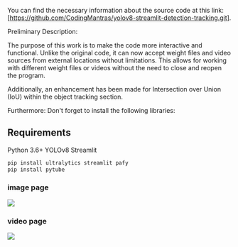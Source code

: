 You can find the necessary information about the source code at this link: [https://github.com/CodingMantras/yolov8-streamlit-detection-tracking.git].

Preliminary Description:

The purpose of this work is to make the code more interactive and functional. Unlike the original code, it can now accept weight files and video sources from external locations without limitations. This allows for working with different weight files or videos without the need to close and reopen the program.

Additionally, an enhancement has been made for Intersection over Union (IoU) within the object tracking section.

Furthermore:
Don't forget to install the following libraries:

## Requirements

Python 3.6+
YOLOv8
Streamlit

```bash
pip install ultralytics streamlit pafy
pip install pytube
```

### image page

<img src="https://github.com/CodingMantras/yolov8-streamlit-detection-tracking/blob/master/assets/pic1.png" >

### video page

<img src="https://github.com/CodingMantras/yolov8-streamlit-detection-tracking/blob/master/assets/pic1.png" >
